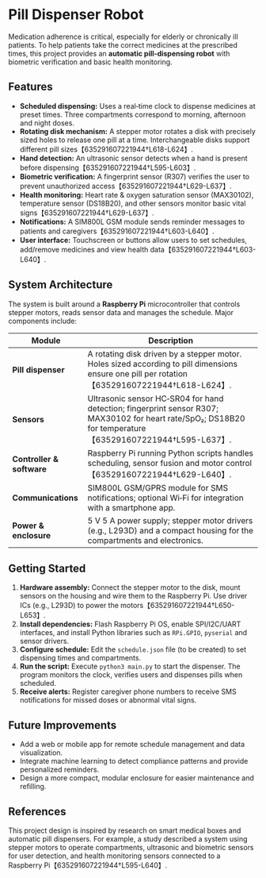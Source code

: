 # Pill Dispenser Robot

Medication adherence is critical, especially for elderly or chronically ill patients. To help patients take the correct medicines at the prescribed times, this project provides an **automatic pill‑dispensing robot** with biometric verification and basic health monitoring.

## Features

- **Scheduled dispensing:** Uses a real‑time clock to dispense medicines at preset times. Three compartments correspond to morning, afternoon and night doses.
- **Rotating disk mechanism:** A stepper motor rotates a disk with precisely sized holes to release one pill at a time. Interchangeable disks support different pill sizes【635291607221944†L618-L624】.
- **Hand detection:** An ultrasonic sensor detects when a hand is present before dispensing【635291607221944†L595-L603】.
- **Biometric verification:** A fingerprint sensor (R307) verifies the user to prevent unauthorized access【635291607221944†L629-L637】.
- **Health monitoring:** Heart rate & oxygen saturation sensor (MAX30102), temperature sensor (DS18B20), and other sensors monitor basic vital signs【635291607221944†L629-L637】.
- **Notifications:** A SIM800L GSM module sends reminder messages to patients and caregivers【635291607221944†L603-L640】.
- **User interface:** Touchscreen or buttons allow users to set schedules, add/remove medicines and view health data【635291607221944†L603-L640】.

## System Architecture

The system is built around a **Raspberry Pi** microcontroller that controls stepper motors, reads sensor data and manages the schedule. Major components include:

| Module | Description |
|-------|-------------|
| **Pill dispenser** | A rotating disk driven by a stepper motor. Holes sized according to pill dimensions ensure one pill per rotation【635291607221944†L618-L624】. |
| **Sensors** | Ultrasonic sensor HC‑SR04 for hand detection; fingerprint sensor R307; MAX30102 for heart rate/SpO₂; DS18B20 for temperature【635291607221944†L595-L637】. |
| **Controller & software** | Raspberry Pi running Python scripts handles scheduling, sensor fusion and motor control【635291607221944†L629-L640】. |
| **Communications** | SIM800L GSM/GPRS module for SMS notifications; optional Wi‑Fi for integration with a smartphone app. |
| **Power & enclosure** | 5 V 5 A power supply; stepper motor drivers (e.g., L293D) and a compact housing for the compartments and electronics. |

## Getting Started

1. **Hardware assembly:** Connect the stepper motor to the disk, mount sensors on the housing and wire them to the Raspberry Pi. Use driver ICs (e.g., L293D) to power the motors【635291607221944†L650-L653】.
2. **Install dependencies:** Flash Raspberry Pi OS, enable SPI/I2C/UART interfaces, and install Python libraries such as `RPi.GPIO`, `pyserial` and sensor drivers.
3. **Configure schedule:** Edit the `schedule.json` file (to be created) to set dispensing times and compartments.
4. **Run the script:** Execute `python3 main.py` to start the dispenser. The program monitors the clock, verifies users and dispenses pills when scheduled.
5. **Receive alerts:** Register caregiver phone numbers to receive SMS notifications for missed doses or abnormal vital signs.

## Future Improvements

- Add a web or mobile app for remote schedule management and data visualization.
- Integrate machine learning to detect compliance patterns and provide personalized reminders.
- Design a more compact, modular enclosure for easier maintenance and refilling.

## References

This project design is inspired by research on smart medical boxes and automatic pill dispensers. For example, a study described a system using stepper motors to operate compartments, ultrasonic and biometric sensors for user detection, and health monitoring sensors connected to a Raspberry Pi【635291607221944†L595-L640】.
